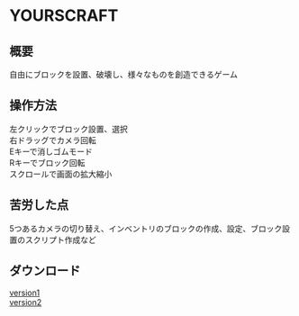 # YOURSCRAFT
## 概要
自由にブロックを設置、破壊し、様々なものを創造できるゲーム
## 操作方法
左クリックでブロック設置、選択<br>
右ドラッグでカメラ回転<br>
Eキーで消しゴムモード<br>
Rキーでブロック回転<br>
スクロールで画面の拡大縮小<br>
## 苦労した点
5つあるカメラの切り替え、インベントリのブロックの作成、設定、ブロック設置のスクリプト作成など
## ダウンロード
[version1](https://drive.google.com/uc?id=1bTs-oW9gKat7SJdTNs9sCDSlOsqoYjTk&export=download "version1")<br>
[version2](https://drive.google.com/uc?id=17E36OIkWkMxO3dK8U0ueJDrxcdysAb0b&export=download "version2")
